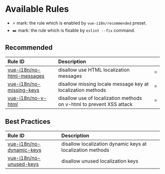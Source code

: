# Available Rules

- :star: mark: the rule which is enabled by `vue-i18n/recommended` preset.
- :black_nib: mark: the rule which is fixable by `eslint --fix` command.

## Recommended

| Rule ID | Description |    |
|:--------|:------------|:---|
| [vue-i18n/<wbr>no-html-messages](./no-html-messages.html) | disallow use HTML localization messages | :star: |
| [vue-i18n/<wbr>no-missing-keys](./no-missing-keys.html) | disallow missing locale message key at localization methods | :star: |
| [vue-i18n/<wbr>no-v-html](./no-v-html.html) | disallow use of localization methods on v-html to prevent XSS attack | :star: |

## Best Practices

| Rule ID | Description |    |
|:--------|:------------|:---|
| [vue-i18n/<wbr>no-dynamic-keys](./no-dynamic-keys.html) | disallow localization dynamic keys at localization methods |  |
| [vue-i18n/<wbr>no-unused-keys](./no-unused-keys.html) | disallow unused localization keys |  |

